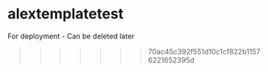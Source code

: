 # alextemplatetest
For deployment - Can be deleted later
>>>>>>> 70ac45c392f551d10c1cf822b11576221652395d
